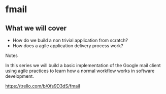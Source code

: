 # fmail

## What we will cover

* How do we build a non trivial application from scratch?
* How does a agile application delivery process work?

Notes

In this series we will build a basic implementation of the Google mail client using agile practices to learn how a normal workflow works in software development.

https://trello.com/b/0fs9D3dS/fmail